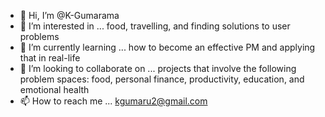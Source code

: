 - 👋 Hi, I’m @K-Gumarama
- 👀 I’m interested in ... food, travelling, and finding solutions to user problems
- 🌱 I’m currently learning ... how to become an effective PM and applying that in real-life
- 💞️ I’m looking to collaborate on ... projects that involve the following problem spaces: food, personal finance, productivity, education, and emotional health
- 📫 How to reach me ... kgumaru2@gmail.com

<!---
K-Gumarama/K-Gumarama is a ✨ special ✨ repository because its `README.md` (this file) appears on your GitHub profile.
You can click the Preview link to take a look at your changes.
--->
